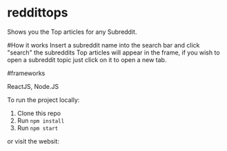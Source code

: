# reddittops
Shows you the Top articles for any Subreddit.

#How it works
Insert a subreddit name into the search bar and click "search"
the subreddits Top articles will appear in the frame,
if you wish to open a subreddit topic just click on it to open a new tab.


#frameworks

ReactJS, Node.JS


To run the project locally:

1. Clone this repo
2. Run `npm install`
3. Run `npm start`

or visit the websit:

